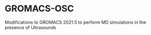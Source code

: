 # GROMACS-OSC
Modifications to GROMACS 2021.5 to perform MD simulations in the presence of Ultrasounds
